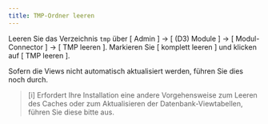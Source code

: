 ```yaml
---
title: TMP-Ordner leeren
---
```


Leeren Sie das Verzeichnis `tmp` über [ Admin ] -> [ (D3) Module ] -> [ Modul-Connector ] -> [ TMP leeren ]. Markieren Sie [ komplett leeren ] und klicken auf [ TMP leeren ]. 

Sofern die Views nicht automatisch aktualisiert werden, führen Sie dies noch durch.

> [i] Erfordert Ihre Installation eine andere Vorgehensweise zum Leeren des Caches oder zum Aktualisieren der Datenbank-Viewtabellen, führen Sie diese bitte aus.